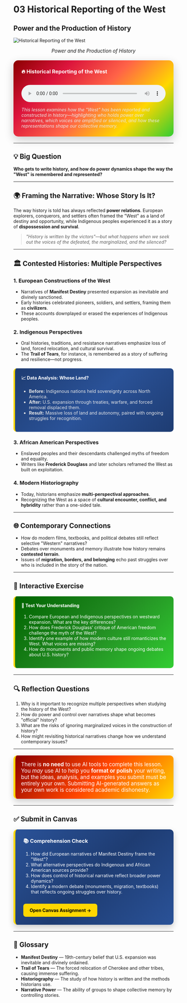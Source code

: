 # 03 Historical Reporting of the West  
## Power and the Production of History  

![Historical Reporting of the West](./images/thewest.png)  
<p style="text-align: center; font-style: italic; font-size: 1.1em;">Power and the Production of History</p>  

<div style="background: linear-gradient(135deg, #8b0000 0%, #dc143c 25%, #ff6347 50%, #ffd700 75%, #32cd32 100%); padding: 25px; border-radius: 15px; margin: 20px 0; box-shadow: 0 10px 30px rgba(0,0,0,0.2);"> 
<h3 style="color: white; margin-top: 0;">🔥 Historical Reporting of the West</h3> 
<audio controls preload="metadata" style="width: 100%; margin: 15px 0;"> 
<source src="./audio/thewest.mp3" type="audio/mpeg"> 
<p style="color: white;">Audio playbook not supported. <a href="/audio/thewest.mp3" download style="color: #ffd700;">Download the audio file</a> </p> 
</audio> 
<p style="color: #e8e8e8; margin: 0; font-style: italic;">This lesson examines how the "West" has been reported and constructed in history—highlighting who holds power over narratives, which voices are amplified or silenced, and how these representations shape our collective memory.</p> 
</div>  

---

## 💡 Big Question  
**Who gets to write history, and how do power dynamics shape the way the "West" is remembered and represented?**  

---

## 🌍 Framing the Narrative: Whose Story Is It?  

The way history is told has always reflected **power relations**. European explorers, conquerors, and settlers often framed the "West" as a land of destiny and opportunity, while Indigenous peoples experienced it as a story of **dispossession and survival**.  

> *"History is written by the victors"—but what happens when we seek out the voices of the defeated, the marginalized, and the silenced?*  

---

## 🏛 Contested Histories: Multiple Perspectives  

### **1. European Constructions of the West**  
- Narratives of **Manifest Destiny** presented expansion as inevitable and divinely sanctioned.  
- Early histories celebrated pioneers, soldiers, and settlers, framing them as **civilizers**.  
- These accounts downplayed or erased the experiences of Indigenous peoples.  

### **2. Indigenous Perspectives**  
- Oral histories, traditions, and resistance narratives emphasize loss of land, forced relocation, and cultural survival.  
- The **Trail of Tears**, for instance, is remembered as a story of suffering and resilience—not progress.  

<div style="background: linear-gradient(135deg, #1e3c72 0%, #2a5298 50%, #1e3c72 100%); padding: 20px; border-radius: 10px; margin: 20px 0; border-left: 5px solid #ffd700;"> 
<h4 style="color: white; margin-top: 0;">📈 Data Analysis: Whose Land?</h4> 
<ul style="color: #e8e8e8;"> 
<li><strong>Before:</strong> Indigenous nations held sovereignty across North America.</li> 
<li><strong>After:</strong> U.S. expansion through treaties, warfare, and forced removal displaced them.</li> 
<li><strong>Result:</strong> Massive loss of land and autonomy, paired with ongoing struggles for recognition.</li> 
</ul> 
</div>  

### **3. African American Perspectives**  
- Enslaved peoples and their descendants challenged myths of freedom and equality.  
- Writers like **Frederick Douglass** and later scholars reframed the West as built on exploitation.  

### **4. Modern Historiography**  
- Today, historians emphasize **multi-perspectival approaches**.  
- Recognizing the West as a space of **cultural encounter, conflict, and hybridity** rather than a one-sided tale.  

---

## 🌐 Contemporary Connections  
- How do modern films, textbooks, and political debates still reflect selective "Western" narratives?  
- Debates over monuments and memory illustrate how history remains **contested terrain**.  
- Issues of **migration, borders, and belonging** echo past struggles over who is included in the story of the nation.  

---

## 📝 Interactive Exercise  
<div style="background: linear-gradient(135deg, #006400 0%, #228B22 50%, #32cd32 100%); padding: 20px; border-radius: 10px; margin: 20px 0; border-left: 5px solid #ffd700;"> 
<h4 style="color: white; margin-top: 0;">🤔 Test Your Understanding</h4> 
<ol style="color: #fff;"> 
<li>Compare European and Indigenous perspectives on westward expansion. What are the key differences?</li> 
<li>How does Frederick Douglass’ critique of American freedom challenge the myth of the West?</li> 
<li>Identify one example of how modern culture still romanticizes the West. What voices are missing?</li> 
<li>How do monuments and public memory shape ongoing debates about U.S. history?</li> 
</ol> 
</div>  

---

## 🔍 Reflection Questions  
1. Why is it important to recognize multiple perspectives when studying the history of the West?  
2. How do power and control over narratives shape what becomes "official" history?  
3. What are the risks of ignoring marginalized voices in the construction of history?  
4. How might revisiting historical narratives change how we understand contemporary issues?  

---

<div style="background: linear-gradient(135deg, #8b0000 0%, #ff4500 50%, #ffd700 100%); padding: 18px; border-radius: 12px; margin: 20px 0; border-left: 6px solid #ffd700; box-shadow: 0 8px 20px rgba(0,0,0,0.2);"> 
<p style="color: #fff; font-size: 1.05rem; margin: 0;"> 
There is <strong>no need</strong> to use AI tools to complete this lesson. You <em>may</em> use AI to help you <strong>format or polish</strong> your writing, but the ideas, analysis, and examples you submit must be entirely your own. Submitting AI-generated answers as your own work is considered academic dishonesty. 
</p> 
</div>  

---

## ✅ Submit in Canvas  

<div style="background: linear-gradient(135deg, #2a5298 0%, #1e3c72 50%, #2a5298 100%); padding: 25px; border-radius: 12px; margin: 20px 0; border-left: 6px solid #ffd700; box-shadow: 0 8px 20px rgba(0,0,0,0.2);"> 
<h3 style="color: white; margin-top: 0;">📚 Comprehension Check</h3> 
<ol style="color: #fff;"> 
<li>How did European narratives of Manifest Destiny frame the "West"?</li> 
<li>What alternative perspectives do Indigenous and African American sources provide?</li> 
<li>How does control of historical narrative reflect broader power dynamics?</li> 
<li>Identify a modern debate (monuments, migration, textbooks) that reflects ongoing struggles over history.</li> 
</ol> 
<a href="https://sdccd.instructure.com/courses/2489265/assignments/21564250" style="display: inline-block; padding: 12px 20px; background: #ffd700; color: #000; text-decoration: none; font-weight: bold; border-radius: 8px; margin-top: 15px;">Open Canvas Assignment →</a> 
</div>  

---

## 📖 Glossary  

- **Manifest Destiny** — 19th-century belief that U.S. expansion was inevitable and divinely ordained.  
- **Trail of Tears** — The forced relocation of Cherokee and other tribes, causing immense suffering.  
- **Historiography** — The study of how history is written and the methods historians use.  
- **Narrative Power** — The ability of groups to shape collective memory by controlling stories.  
